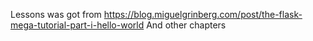 Lessons was got from 
https://blog.miguelgrinberg.com/post/the-flask-mega-tutorial-part-i-hello-world
And other chapters